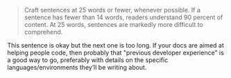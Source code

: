 > Craft sentences at 25 words or fewer, whenever possible. If a sentence has fewer than 14 words, readers understand 90 percent of content. At 25 words, sentences are markedly more difficult to comprehend.

This sentence is okay but the next one is too long. If your docs are aimed at helping people code, then probably that "previous developer experience" is a good way to go, preferably with details on the specific languages/environments they’ll be writing about.